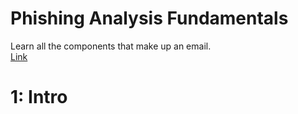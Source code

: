 # Phishing Analysis Fundamentals
Learn all the components that make up an email.  
[Link](https://tryhackme.com/room/phishingemails1tryoe)


# 1: Intro

